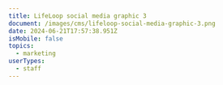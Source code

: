 ```yaml
---
title: LifeLoop social media graphic 3
document: /images/cms/lifeloop-social-media-graphic-3.png
date: 2024-06-21T17:57:38.951Z
isMobile: false
topics:
  - marketing
userTypes:
  - staff
---
```


